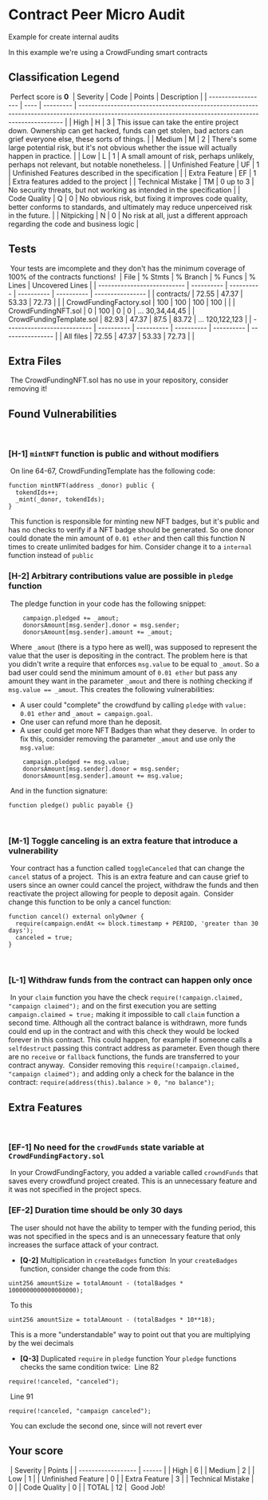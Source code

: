 # Contract Peer Micro Audit

Example for create internal audits

In this example we're using a CrowdFunding smart contracts

## Classification Legend

​
Perfect score is **0**
​
| Severity | Code | Points | Description |
| ------------------ | ---- | --------- | ------------------------------------------------------------------------------------------------------------------------------------------------------- |
| High | H | 3 | This issue can take the entire project down. Ownership can get hacked, funds can get stolen, bad actors can grief everyone else, these sorts of things. |
| Medium | M | 2 | There's some large potential risk, but it's not obvious whether the issue will actually happen in practice. |
| Low | L | 1 | A small amount of risk, perhaps unlikely, perhaps not relevant, but notable nonetheless. |
| Unfinished Feature | UF | 1 | Unfinished Features described in the specification |
| Extra Feature | EF | 1 | Extra features added to the project |
| Technical Mistake | TM | 0 up to 3 | No security threats, but not working as intended in the specification |
| Code Quality | Q | 0 | No obvious risk, but fixing it improves code quality, better conforms to standards, and ultimately may reduce unperceived risk in the future. |
| Nitpicking | N | 0 | No risk at all, just a different approach regarding the code and business logic |
​

## Tests

​
Your tests are imcomplete and they don't has the minimum coverage of 100% of the contracts functions!
​
| File | % Stmts | % Branch | % Funcs | % Lines | Uncovered Lines |
| --------------------------- | ---------- | ---------- | ---------- | ---------- | ---------------- |
| contracts/ | 72.55 | 47.37 | 53.33 | 72.73 | |
| CrowdFundingFactory.sol | 100 | 100 | 100 | 100 | |
| CrowdFundingNFT.sol | 0 | 100 | 0 | 0 | ... 30,34,44,45 |
| CrowdFundingTemplate.sol | 82.93 | 47.37 | 87.5 | 83.72 | ... 120,122,123 |
| --------------------------- | ---------- | ---------- | ---------- | ---------- | ---------------- |
| All files | 72.55 | 47.37 | 53.33 | 72.73 | |
​

## Extra Files

​
The CrowdFundingNFT.sol has no use in your repository, consider removing it!
​

## Found Vulnerabilities

​

### **[H-1]** `mintNFT` function is public and without modifiers

​
On line 64-67, CrowdFundingTemplate has the following code:
​

```solidity
function mintNFT(address _donor) public {
  tokendIds++;
  _mint(_donor, tokendIds);
}
```

​
This function is responsible for minting new NFT badges, but it's public and has no checks to verify if a NFT badge should be generated. So one donor could donate the min amount of `0.01 ether` and then call this function N times to create unlimited badges for him.
​
Consider change it to a `internal` function instead of `public`
​

### **[H-2]** Arbitrary contributions value are possible in `pledge` function

​
The pledge function in your code has the following snippet:
​

```solidity
    campaign.pledged += _amout;
    donorsAmount[msg.sender].donor = msg.sender;
    donorsAmount[msg.sender].amount += _amout;
```

​
Where `_amout` (there is a typo here as well), was supposed to represent the value that the user is depositing in the contract.
The problem here is that you didn't write a require that enforces `msg.value` to be equal to `_amout`. So a bad user could send the minimum amount of `0.01 ether` but pass any amount they want in the parameter `_amout` and there is nothing checking if `msg.value == _amout`.
This creates the following vulnerabilities:
​

- A user could "complete" the crowdfund by calling `pledge` with `value: 0.01 ether` and `_amout = campaign.goal`.
- One user can refund more than he deposit.
- A user could get more NFT Badges than what they deserve.
  ​
  In order to fix this, consider removing the parameter `_amout` and use only the `msg.value`:
  ​

```solidity
    campaign.pledged += msg.value;
    donorsAmount[msg.sender].donor = msg.sender;
    donorsAmount[msg.sender].amount += msg.value;
```

​
And in the function signature:
​

```solidity
function pledge() public payable {}
```

​

### **[M-1]** Toggle canceling is an extra feature that introduce a vulnerability

​
Your contract has a function called `toggleCanceled` that can change the `cancel` status of a project.
​
This is an extra feature and can cause grief to users since an owner could cancel the project, withdraw the funds and then reactivate the project allowing for people to deposit again.
​
Consider change this function to be only a cancel function:
​

```solidity
function cancel() external onlyOwner {
  require(campaign.endAt <= block.timestamp + PERIOD, 'greater than 30 days');
  canceled = true;
}
```

​

### **[L-1]** Withdraw funds from the contract can happen only once

​
In your `claim` function you have the check `require(!campaign.claimed, "campaign claimed");` and on the first execution you are setting `campaign.claimed = true;` making it impossible to call `claim` function a second time.
​
Although all the contract balance is withdrawn, more funds could end up in the contract and with this check they would be locked forever in this contract. This could happen, for example if someone calls a `selfdestruct` passing this contract address as parameter. Even though there are no `receive` or `fallback` functions, the funds are transferred to your contract anyway.
​
Consider removing this `require(!campaign.claimed, "campaign claimed");` and adding only a check for the balance in the contract:
`require(address(this).balance > 0, "no balance");`
​

## Extra Features

​

### **[EF-1]** No need for the `crowdFunds` state variable at `CrowdFundingFactory.sol`

​
In your CrowdFundingFactory, you added a variable called `crowndFunds` that saves every crowdfund project created. This is an unnecessary feature and it was not specified in the project specs.
​

### **[EF-2]** Duration time should be only 30 days

​
The user should not have the ability to temper with the funding period, this was not specified in the specs and is an unnecessary feature that only increases the surface attack of your contract.
​

- **[Q-2]** Multiplication in `createBadges` function
  ​
  In your `createBadges` function, consider change the code from this:
  ​

```solidity
uint256 amountSize = totalAmount - (totalBadges * 1000000000000000000);
```

​
To this
​

```solidity
uint256 amountSize = totalAmount - (totalBadges * 10**18);
```

​
This is a more "understandable" way to point out that you are multiplying by the wei decimals
​

- **[Q-3]** Duplicated `require` in `pledge` function
  Your `pledge` functions checks the same condition twice:
  ​
  Line 82
  ​

```solidity
require(!canceled, "canceled");
```

​
Line 91
​

```solidity
require(!canceled, "campaign canceled");
```

​
You can exclude the second one, since will not revert ever
​

## Your score

​
| Severity | Points |
| ------------------ | ------ |
| High | 6 |
| Medium | 2 |
| Low | 1 |
| Unfinished Feature | 0 |
| Extra Feature | 3 |
| Technical Mistake | 0 |
| Code Quality | 0 |
| TOTAL | 12 |
​
Good Job!
